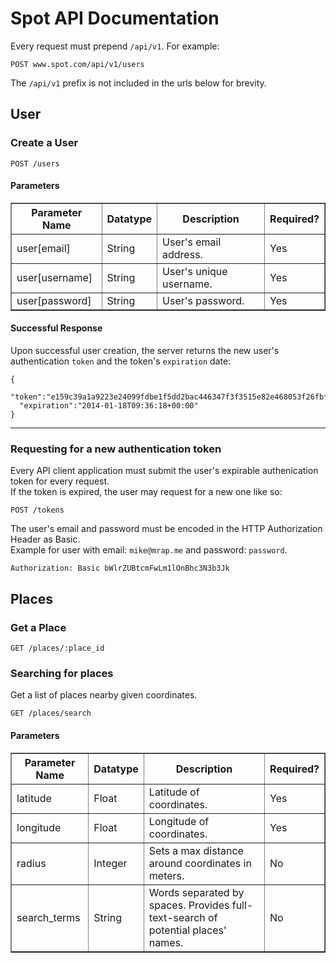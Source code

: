Spot API Documentation
=======================

Every request must prepend `/api/v1`. For example:

    POST www.spot.com/api/v1/users

The `/api/v1` prefix is not included in the urls below for brevity.

## User

### Create a User

    POST /users

#### Parameters

<table border="1">
  <tr>
    <th>Parameter Name</th>
    <th>Datatype</th>
    <th>Description</th>
    <th>Required?</th>
  </tr>
  <tr>
    <td>user[email]</td>
    <td>String</td>
    <td>User's email address.</td>
    <td>Yes</td>
  </tr>
  <tr>
    <td>user[username]</td>
    <td>String</td>
    <td>User's unique username.</td>
    <td>Yes</td>
  </tr>
  <tr>
    <td>user[password]</td>
    <td>String</td>
    <td>User's password.</td>
    <td>Yes</td>
  </tr>
</table>

#### Successful Response

Upon successful user creation, the server returns the new user's authentication `token`
and the token's `expiration` date:

    {
      "token":"e159c39a1a9223e24099fdbe1f5dd2bac446347f3f3515e82e468053f26fbfbf4b8bd64edd4c1a4fb63018dfddfe429077ff2c153dfc9f3e4337aad3ee50868a",
      "expiration":"2014-01-18T09:36:18+00:00"
    }

----------------------------------------------

### Requesting for a new authentication token

Every API client application must submit the user's expirable authenication token
for every request.  
If the token is expired, the user may request for a new one like so:

    POST /tokens

The user's email and password must be encoded in the HTTP Authorization Header as Basic.  
Example for user with email: `mike@mrap.me` and password: `password`.

    Authorization: Basic bWlrZUBtcmFwLm1lOnBhc3N3b3Jk

## Places

### Get a Place

    GET /places/:place_id

### Searching for places

Get a list of places nearby given coordinates.

    GET /places/search

#### Parameters

<table border="1">
  <tr>
    <th>Parameter Name</th>
    <th>Datatype</th>
    <th>Description</th>
    <th>Required?</th>
  </tr>
  <tr>
    <td>latitude</td>
    <td>Float</td>
    <td>Latitude of coordinates.</td>
    <td>Yes</td>
  </tr>
  <tr>
    <td>longitude</td>
    <td>Float</td>
    <td>Longitude of coordinates.</td>
    <td>Yes</td>
  </tr>
  <tr>
    <td>radius</td>
    <td>Integer</td>
    <td>Sets a max distance around coordinates in meters.</td>
    <td>No</td>
  </tr>
  <tr>
    <td>search_terms</td>
    <td>String</td>
    <td>Words separated by spaces. Provides full-text-search of potential places' names.  </td>
    <td>No</td>
  </tr>
</table>

